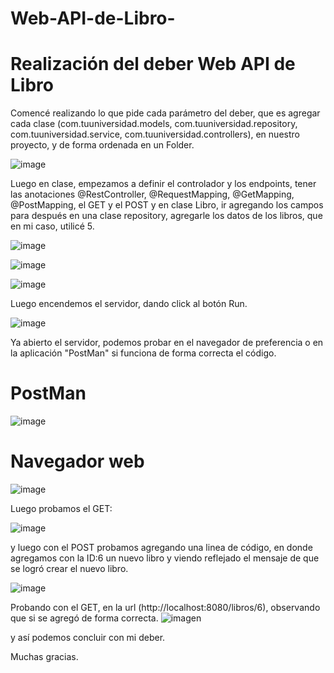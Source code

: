 # Web-API-de-Libro-

# Realización del deber Web API de Libro 

Comencé realizando lo que pide cada parámetro del deber, que es agregar cada clase (com.tuuniversidad.models, com.tuuniversidad.repository, com.tuuniversidad.service, com.tuuniversidad.controllers), en nuestro proyecto, y de forma ordenada en un Folder.

![image](https://github.com/Cinthya-banchon/Web-API-de-Libro-/assets/170268641/aeb779ab-727b-4dad-8c5a-9f9c0939a71f)

Luego en clase, empezamos a definir el controlador y los endpoints, tener las anotaciones @RestController, @RequestMapping, @GetMapping, @PostMapping, el GET y el POST y en clase Libro, ir agregando los campos para después en una clase repository, agregarle los datos de los libros, que en mi caso, utilicé 5.

![image](https://github.com/Cinthya-banchon/Web-API-de-Libro-/assets/170268641/9bf2a0fd-44bc-418a-9f8f-12f42c2190a7)

![image](https://github.com/Cinthya-banchon/Web-API-de-Libro-/assets/170268641/0146dbf6-7cdd-4640-bac8-f334b6a00538)


![image](https://github.com/Cinthya-banchon/Web-API-de-Libro-/assets/170268641/d2e4fece-fb02-4fce-86d5-51bd6b45f497)


Luego encendemos el servidor, dando click al botón Run.

![image](https://github.com/Cinthya-banchon/Web-API-de-Libro-/assets/170268641/e794ae97-ce15-4183-8670-f1e118e8f755)


Ya abierto el servidor, podemos probar en el navegador de preferencia o en la aplicación "PostMan" si funciona de forma correcta el código.

# PostMan

![image](https://github.com/Cinthya-banchon/Web-API-de-Libro-/assets/170268641/f3650a59-207f-4a0e-880d-1a196f66524d)


# Navegador web

![image](https://github.com/Cinthya-banchon/Web-API-de-Libro-/assets/170268641/5d159d9a-cd4d-4a54-aa66-bbc86081e051)


Luego probamos el GET:

![image](https://github.com/Cinthya-banchon/Web-API-de-Libro-/assets/170268641/8f00c729-dfd3-4202-b33f-880c82fe78d5)


y luego con el POST probamos agregando una linea de código, en donde agregamos con la ID:6 un nuevo libro y viendo reflejado el mensaje de que se logró crear el nuevo libro.

![image](https://github.com/Cinthya-banchon/Web-API-de-Libro-/assets/170268641/2a908e20-1c0b-48bd-8b5b-1aa5b95f0217)


Probando con el GET, en la url (http://localhost:8080/libros/6), observando que si se agregó de forma correcta.
![imagen](https://github.com/cesar-navasug/Web-API-de-Libro-/assets/147842405/2e9ee09d-14f9-4781-8706-d8f3ea4191f5)

y así podemos concluir con mi deber. 

Muchas gracias.
